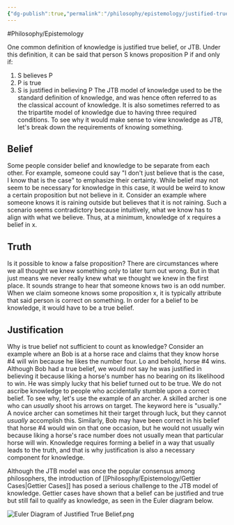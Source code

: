 ```yaml
---
{"dg-publish":true,"permalink":"/philosophy/epistemology/justified-true-belief/"}
---
```



#Philosophy/Epistemology 

One common definition of knowledge is justified true belief, or JTB. Under this definition, it can be said that person S knows proposition P if and only if:
1. S believes P
2. P is true
3. S is justified in believing P
The JTB model of knowledge used to be the standard definition of knowledge, and was hence often referred to as the classical account of knowledge. It is also sometimes referred to as the tripartite model of knowledge due to having three required conditions. To see why it would make sense to view knowledge as JTB, let's break down the requirements of knowing something.
## Belief

Some people consider belief and knowledge to be separate from each other. For example, someone could say "I don't just believe that is the case, I know that is the case" to emphasize their certainty. While belief may not seem to be necessary for knowledge in this case, it would be weird to know a certain proposition but not believe in it. Consider an example where someone knows it is raining outside but believes that it is not raining. Such a scenario seems contradictory because intuitively, what we know has to align with what we believe. Thus, at a minimum, knowledge of x requires a belief in x.
## Truth

Is it possible to know a false proposition? There are circumstances where we all thought we knew something only to later turn out wrong. But in that just means we never really knew what we thought we knew in the first place. It sounds strange to hear that someone knows two is an odd number. When we claim someone knows some proposition x, it is typically attribute that said person is correct on something. In order for a belief to be knowledge, it would have to be a true belief.
## Justification

Why is true belief not sufficient to count as knowledge? Consider an example where an Bob is at a horse race and claims that they know horse #4 will win because he likes the number four. Lo and behold, horse #4 wins. Although Bob had a true belief, we would not say he was justified in believing it because liking a horse's number has no bearing on its likelihood to win. He was simply lucky that his belief turned out to be true. We do not ascribe knowledge to people who accidentally stumble upon a correct belief. To see why, let's use the example of an archer. A skilled archer is one who can *usually* shoot his arrows on target. The keyword here is "usually." A novice archer can sometimes hit their target through luck, but they cannot *usually* accomplish this. Similarly, Bob may have been correct in his belief that horse #4 would win on that one occasion, but he would not usually win because liking a horse's race number does not usually mean that particular horse will win. Knowledge requires forming a belief in a way that usually leads to the truth, and that is why justification is also a necessary component for knowledge.

Although the JTB model was once the popular consensus among philosophers, the introduction of [[Philosophy/Epistemology/Gettier Cases\|Gettier Cases]] has posed a serious challenge to the JTB model of knowledge. Gettier cases have shown that a belief can be justified and true but still fail to qualify as knowledge, as seen in the Euler diagram below.

![Euler Diagram of Justified True Belief.png](/img/user/Euler%20Diagram%20of%20Justified%20True%20Belief.png)

